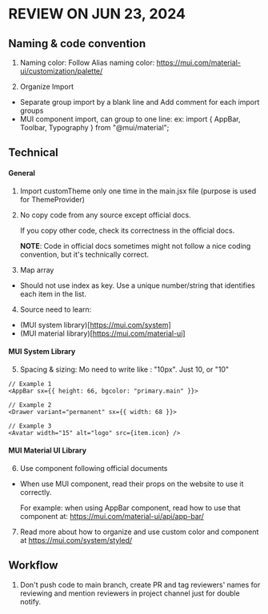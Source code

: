 # REVIEW ON JUN 23, 2024

## Naming & code convention

1. Naming color: Follow Alias naming color: https://mui.com/material-ui/customization/palette/

2. Organize Import

- Separate group import by a blank line and Add comment for each import groups
- MUI component import, can group to one line:
  ex: import { AppBar, Toolbar, Typography } from "@mui/material";

## Technical

#### General

1. Import customTheme only one time in the main.jsx file (purpose is used for ThemeProvider)
2. No copy code from any source except official docs.

   If you copy other code, check its correctness in the official docs.

   **NOTE**: Code in official docs sometimes might not follow a nice coding convention, but it's technically correct.

3. Map array

- Should not use index as key. Use a unique number/string that identifies each item in the list.

4. Source need to learn:

- (MUI system library)[https://mui.com/system]
- (MUI material library)[https://mui.com/material-ui]

#### MUI System Library

5. Spacing & sizing:
   Mo need to write like : "10px". Just 10, or "10"

```
// Example 1
<AppBar sx={{ height: 66, bgcolor: "primary.main" }}>

// Example 2
<Drawer variant="permanent" sx={{ width: 68 }}>

// Example 3
<Avatar width="15" alt="logo" src={item.icon} />
```

#### MUI Material UI Library

6. Use component following official documents

- When use MUI component, read their props on the website to use it correctly.

  For example: when using AppBar component, read how to use that component at: https://mui.com/material-ui/api/app-bar/

7. Read more about how to organize and use custom color and component at https://mui.com/system/styled/

## Workflow

1. Don't push code to main branch, create PR and tag reviewers' names for reviewing
   and mention reviewers in project channel just for double notify.

